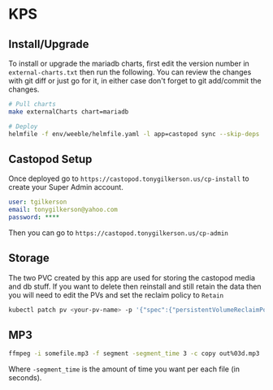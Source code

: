 # KPS

## Install/Upgrade

To install or upgrade the mariadb charts, first edit the version number in `external-charts.txt` then run the following. You can review the changes with git diff or just go for it, in either case don't forget to git add/commit the changes.

```sh
# Pull charts
make externalCharts chart=mariadb

# Deploy
helmfile -f env/weeble/helmfile.yaml -l app=castopod sync --skip-deps
```

## Castopod Setup

Once deployed go to `https://castopod.tonygilkerson.us/cp-install` to create your Super Admin account.

```yaml
user: tgilkerson
email: tonygilkerson@yahoo.com
password: ****
```

Then you can go to `https://castopod.tonygilkerson.us/cp-admin`

## Storage

The two PVC created by this app are used for storing the castopod media and db stuff.  If you want to delete then reinstall and still retain the data then you will need to edit the PVs and set the reclaim policy to `Retain`

```sh
kubectl patch pv <your-pv-name> -p '{"spec":{"persistentVolumeReclaimPolicy":"Retain"}}'
```

## MP3

```sh
ffmpeg -i somefile.mp3 -f segment -segment_time 3 -c copy out%03d.mp3
```

Where `-segment_time` is the amount of time you want per each file (in seconds).
